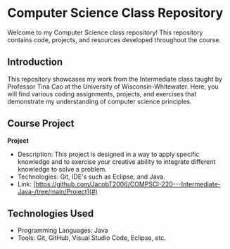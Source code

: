 # Computer Science Class Repository

Welcome to my Computer Science class repository! This repository contains code, projects, and resources developed throughout the course. 

## Introduction

This repository showcases my work from the Intermediate class taught by Professor Tina Cao at the University of Wisconsin-Whitewater. Here, you will find various coding assignments, projects, and exercises that demonstrate my understanding of computer science principles.

## Course Project

 **Project**
   - Description: This project is designed in a way to apply specific knowledge and to exercise your creative ability to integrate different knowledge to solve a problem.
   - Technologies: Git, IDE's such as Eclipse, and Java.
   - Link: [https://github.com/JacobT2006/COMPSCI-220---Intermediate-Java-/tree/main/Project](#)

## Technologies Used

- Programming Languages: Java
- Tools: Git, GitHub, Visual Studio Code, Eclipse, etc.
